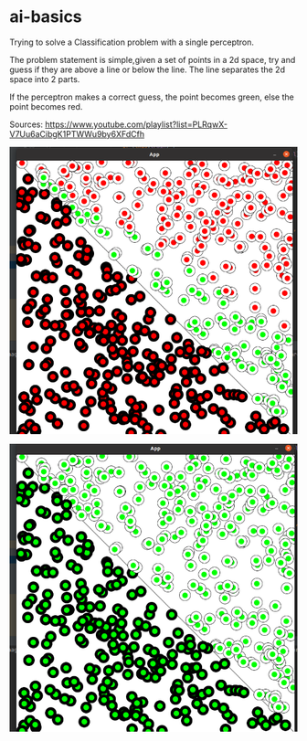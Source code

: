 # ai-basics
Trying to solve a Classification problem with a single perceptron.

The problem statement is simple,given a set of points in a 2d space, try and guess if they are above a line or below the line.
The line separates the 2d space into 2 parts.

If the perceptron makes a correct guess, the point becomes green, else the point becomes red.

Sources:
https://www.youtube.com/playlist?list=PLRqwX-V7Uu6aCibgK1PTWWu9by6XFdCfh

![before training](before.png)

![after training](after.png)
